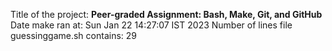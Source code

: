 Title of the project: __Peer-graded Assignment: Bash, Make, Git, and GitHub__
Date make ran at:
Sun Jan 22 14:27:07 IST 2023
Number of lines file guessinggame.sh contains:
29
